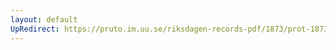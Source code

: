 ```yaml
---
layout: default
UpRedirect: https://pruto.im.uu.se/riksdagen-records-pdf/1873/prot-1873--fk--402/prot-1873--fk--402_042.pdf
---
```

